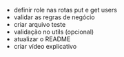 - definir role nas rotas put e get users
- validar as regras de negócio
- criar arquivo teste
- validação no utils (opcional)
- atualizar o README
- criar vídeo explicativo